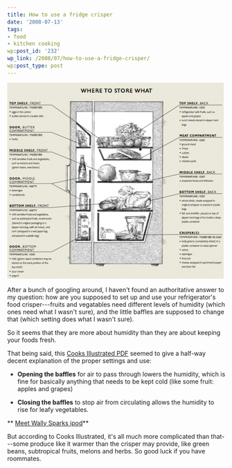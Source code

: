 ```yaml
---
title: How to use a fridge crisper
date: '2008-07-13'
tags:
- food
- kitchen cooking
wp:post_id: '232'
wp_link: /2008/07/how-to-use-a-fridge-crisper/
wp:post_type: post
---
```


![](2008-07-13-How-to-use-a-fridge-crisper/fridge-500x453.png "fridge")

After a bunch of googling around, I haven't found an authoritative answer to my question: how are you supposed to set up and use your refrigerator's food crisper---fruits and vegatables need different levels of humidity (which ones need what I wasn't sure), and the little baffles are supposed to change that (which setting does what I wasn't sure).

So it seems that they are more about humidity than they are about keeping your foods fresh.

That being said, this [Cooks Illustrated PDF](http://www.google.com/url?sa=t&ct=res&cd=6&url=http%3A%2F%2Fwww.cooksillustrated.com%2Fimages%2Fdocument%2Fhowto%2FMA01_ILRefrigerator.pdf&ei=ucB6SOK_Mo-sedzm0BM&usg=AFQjCNHC4Mj96IEr34myeqlfYqRnYRVSNg&sig2=82wwUpKvN85GZZ6emhy1lg) seemed to give a half-way decent explanation of the proper settings and use:

- **Opening the baffles** for air to pass through lowers the humidity, which is fine for basically anything that needs to be kept cold (like some fruit: apples and grapes)

- **Closing the baffles** to stop air from circulating allows the humidity to rise for leafy vegetables.

** [Meet Wally Sparks ipod](http://utero.pe/?meet_wally_sparks)**

But according to Cooks Illustrated, it's all much more complicated than that---some produce like it warmer than the crisper may provide, like green beans, subtropical fruits, melons and herbs. So good luck if you have roommates.
